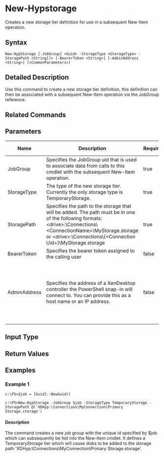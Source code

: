 ﻿
# New-Hypstorage
Creates a new storage tier definition for use in a subsequent New-Item operation.
## Syntax
```
New-HypStorage [-JobGroup] <Guid> -StorageType <StorageType> -StoragePath <String[]> [-BearerToken <String>] [-AdminAddress <String>] [<CommonParameters>]
```
## Detailed Description
Use this command to create a new storage tier definition, this definition can then be associated with a subsequent New-Item operation via the JobGroup reference.


## Related Commands

## Parameters
| Name   | Description | Required? | Pipeline Input | Default Value |
| --- | --- | --- | --- | --- |
| JobGroup | Specifies the JobGroup uid that is used to associate data from calls to this cmdlet with the subsequent New-Item operation. | true | false |  |
| StorageType | The type of the new storage tier. Currently the only storage type is TemporaryStorage. | true | false |  |
| StoragePath | Specifies the path to the storage that will be added. The path must be in one of the following formats: &lt;drive&gt;:\\Connections\\&lt;ConnectionName&gt;\\MyStorage.storage or  &lt;drive&gt;:\\Connections\\{&lt;Connection Uid&gt;}\\MyStorage.storage | true | false |  |
| BearerToken | Specifies the bearer token assigned to the calling user | false | false |  |
| AdminAddress | Specifies the address of a XenDesktop controller the PowerShell snap-in will connect to. You can provide this as a host name or an IP address. | false | false | Localhost. Once a value is provided by any cmdlet, this value becomes the default. |

## Input Type

### 

## Return Values

### 

## Examples

### Example 1
```
c:\PS>$job = [Guid]::NewGuid()

c:\PS>New-HypStorage -JobGroup $job -StorageType TemporaryStorage -StoragePath @('XDHyp:\Connections\MyConnection\Primary Storage.storage')
```
#### Description
The command creates a new job group with the unique id specified by \$job which can subsequently be fed into the New-Item cmdlet. It defines a TemporaryStorage tier which will cause disks to be added to the storage path 'XDHyp:\\Connections\\MyConnection\\Primary Storage.storage'.
